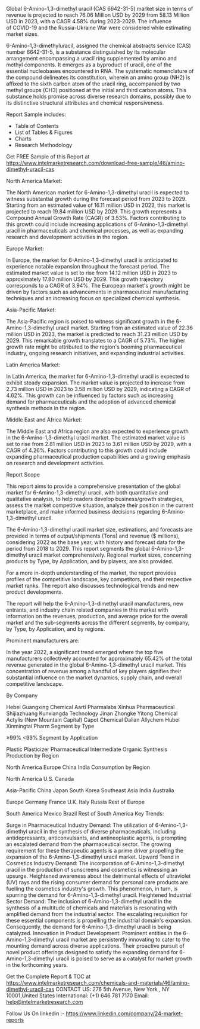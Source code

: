 Global 6-Amino-1,3-dimethyl uracil (CAS 6642-31-5) market size in terms of revenue is projected to reach 76.06 Million USD by 2029 from 58.13 Million USD in 2023, with a CAGR 4.58% during 2023-2029. The influence of COVID-19 and the Russia-Ukraine War were considered while estimating market sizes.



6-Amino-1,3-dimethyluracil, assigned the chemical abstracts service (CAS) number 6642-31-5, is a substance distinguished by its molecular arrangement encompassing a uracil ring supplemented by amino and methyl components. It emerges as a byproduct of uracil, one of the essential nucleobases encountered in RNA. The systematic nomenclature of the compound delineates its constitution, wherein an amino group (NH2) is affixed to the sixth carbon atom of the uracil ring, accompanied by two methyl groups (CH3) positioned at the initial and third carbon atoms. This substance holds promise across diverse research domains, possibly due to its distinctive structural attributes and chemical responsiveness.

Report Sample includes:
- Table of Contents
- List of Tables & Figures
- Charts
- Research Methodology

Get FREE Sample of this Report at https://www.intelmarketresearch.com/download-free-sample/46/amino-dimethyl-uracil-cas




North America Market:

The North American market for 6-Amino-1,3-dimethyl uracil is expected to witness substantial growth during the forecast period from 2023 to 2029. Starting from an estimated value of 16.11 million USD in 2023, this market is projected to reach 19.84 million USD by 2029. This growth represents a Compound Annual Growth Rate (CAGR) of 3.53%. Factors contributing to this growth could include increasing applications of 6-Amino-1,3-dimethyl uracil in pharmaceuticals and chemical processes, as well as expanding research and development activities in the region.



Europe Market:

In Europe, the market for 6-Amino-1,3-dimethyl uracil is anticipated to experience notable expansion throughout the forecast period. The estimated market value is set to rise from 14.12 million USD in 2023 to approximately 17.80 million USD by 2029. This growth trajectory corresponds to a CAGR of 3.94%. The European market's growth might be driven by factors such as advancements in pharmaceutical manufacturing techniques and an increasing focus on specialized chemical synthesis.



Asia-Pacific Market:

The Asia-Pacific region is poised to witness significant growth in the 6-Amino-1,3-dimethyl uracil market. Starting from an estimated value of 22.36 million USD in 2023, the market is predicted to reach 31.23 million USD by 2029. This remarkable growth translates to a CAGR of 5.73%. The higher growth rate might be attributed to the region's booming pharmaceutical industry, ongoing research initiatives, and expanding industrial activities.



Latin America Market:

In Latin America, the market for 6-Amino-1,3-dimethyl uracil is expected to exhibit steady expansion. The market value is projected to increase from 2.73 million USD in 2023 to 3.58 million USD by 2029, indicating a CAGR of 4.62%. This growth can be influenced by factors such as increasing demand for pharmaceuticals and the adoption of advanced chemical synthesis methods in the region.



Middle East and Africa Market:

The Middle East and Africa region are also expected to experience growth in the 6-Amino-1,3-dimethyl uracil market. The estimated market value is set to rise from 2.81 million USD in 2023 to 3.61 million USD by 2029, with a CAGR of 4.26%. Factors contributing to this growth could include expanding pharmaceutical production capabilities and a growing emphasis on research and development activities.

Report Scope



This report aims to provide a comprehensive presentation of the global market for 6-Amino-1,3-dimethyl uracil, with both quantitative and qualitative analysis, to help readers develop business/growth strategies, assess the market competitive situation, analyze their position in the current marketplace, and make informed business decisions regarding 6-Amino-1,3-dimethyl uracil.



The 6-Amino-1,3-dimethyl uracil market size, estimations, and forecasts are provided in terms of output/shipments (Tons) and revenue ($ millions), considering 2022 as the base year, with history and forecast data for the period from 2018 to 2029. This report segments the global 6-Amino-1,3-dimethyl uracil market comprehensively. Regional market sizes, concerning products by Type, by Application, and by players, are also provided.



For a more in-depth understanding of the market, the report provides profiles of the competitive landscape, key competitors, and their respective market ranks. The report also discusses technological trends and new product developments.



The report will help the 6-Amino-1,3-dimethyl uracil manufacturers, new entrants, and industry chain related companies in this market with information on the revenues, production, and average price for the overall market and the sub-segments across the different segments, by company, by Type, by Application, and by regions.

Prominent manufacturers are:





In the year 2022, a significant trend emerged where the top five manufacturers collectively accounted for approximately 65.42% of the total revenue generated in the global 6-Amino-1,3-dimethyl uracil market. This concentration of revenue among a handful of key players signifies their substantial influence on the market dynamics, supply chain, and overall competitive landscape.

By Company



Hebei Guangxing Chemical
Aarti Pharmalabs
Xinhua Pharmaceutical
Shijiazhuang Kunxiangda Technology
Jinan Zhongke Yitong Chemical
Actylis (New Mountain Capital)
Capot Chemical
Dalian Allychem
Hubei Xinmingtai Pharm
Segment by Type



≥99%
<99%
Segment by Application



Plastic Plasticizer
Pharmaceutical Intermediate
Organic Synthesis
Production by Region



North America
Europe
China
India
Consumption by Region



North America
U.S.
Canada


Asia-Pacific
China
Japan
South Korea
Southeast Asia
India
Australia


Europe
Germany
France
U.K.
Italy
Russia
Rest of Europe


South America
Mexico
Brazil
Rest of South America
Key Trends:



Surge in Pharmaceutical Industry Demand: The utilization of 6-Amino-1,3-dimethyl uracil in the synthesis of diverse pharmaceuticals, including antidepressants, anticonvulsants, and antineoplastic agents, is prompting an escalated demand from the pharmaceutical sector. The growing requirement for these therapeutic agents is a prime driver propelling the expansion of the 6-Amino-1,3-dimethyl uracil market.
Upward Trend in Cosmetics Industry Demand: The incorporation of 6-Amino-1,3-dimethyl uracil in the production of sunscreens and cosmetics is witnessing an upsurge. Heightened awareness about the detrimental effects of ultraviolet (UV) rays and the rising consumer demand for personal care products are fuelling the cosmetics industry's growth. This phenomenon, in turn, is spurring the demand for 6-Amino-1,3-dimethyl uracil.
Heightened Industrial Sector Demand: The inclusion of 6-Amino-1,3-dimethyl uracil in the synthesis of a multitude of chemicals and materials is resonating with amplified demand from the industrial sector. The escalating requisition for these essential components is propelling the industrial domain's expansion. Consequently, the demand for 6-Amino-1,3-dimethyl uracil is being catalyzed.
Innovation in Product Development: Prominent entities in the 6-Amino-1,3-dimethyl uracil market are persistently innovating to cater to the mounting demand across diverse applications. Their proactive pursuit of novel product offerings designed to satisfy the expanding demand for 6-Amino-1,3-dimethyl uracil is poised to serve as a catalyst for market growth in the forthcoming years.




Get the Complete Report & TOC at https://www.intelmarketresearch.com/chemicals-and-materials/46/amino-dimethyl-uracil-cas
CONTACT US:
276 5th Avenue, New York , NY 10001,United States
International: (+1) 646 781 7170
Email: help@intelmarketresearch.com

Follow Us On linkedin :- https://www.linkedin.com/company/24-market-reports
